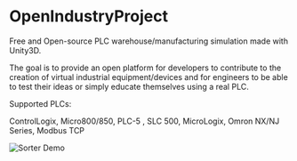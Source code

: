 # OpenIndustryProject

Free and Open-source PLC warehouse/manufacturing simulation made with Unity3D. 

The goal is to provide an open platform for developers to contribute to the creation of virtual industrial equipment/devices and for engineers to be able to test their ideas or simply educate themselves using a real PLC.

Supported PLCs:

ControlLogix,
Micro800/850,
PLC-5 ,
SLC 500,
MicroLogix,
Omron NX/NJ Series,
Modbus TCP

![Sorter Demo](https://user-images.githubusercontent.com/105675984/218565308-fa17ee37-f28d-47fb-a561-9b9acb9275c9.gif)
